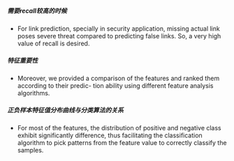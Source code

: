##### 需要recall较高的时候
- For link prediction, specially in security application,
missing actual link poses severe threat compared to
predicting false links. So, a very high value of recall is
desired.
##### 特征重要性
- Moreover, we provided a comparison of
the features and ranked them according to their predic-
tion ability using different feature analysis algorithms.
##### 正负样本特征值分布曲线与分类算法的关系
- For most of the features, the distribution of positive
and negative class exhibit significantly difference, thus
facilitating the classification algorithm to pick patterns
from the feature value to correctly classify the samples.

